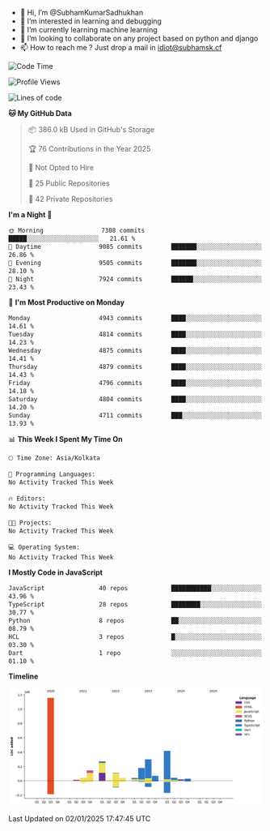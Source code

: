 - 👋 Hi, I’m @SubhamKumarSadhukhan
- 👀 I’m interested in learning and debugging
- 🌱 I’m currently learning machine learning
- 💞️ I’m looking to collaborate on any project based on python and django
- 📫 How to reach me ?
      Just drop a mail in idiot@subhamsk.cf

<!---
SubhamKumarSadhukhan/SubhamKumarSadhukhan is a ✨ special ✨ repository because its `README.md` (this file) appears on your GitHub profile.
You can click the Preview link to take a look at your changes.
--->


<!--START_SECTION:waka-->
![Code Time](http://img.shields.io/badge/Code%20Time-2%2C690%20hrs%2033%20mins-blue)

![Profile Views](http://img.shields.io/badge/Profile%20Views-0-blue)

![Lines of code](https://img.shields.io/badge/From%20Hello%20World%20I%27ve%20Written-2.9%20million%20lines%20of%20code-blue)

**🐱 My GitHub Data** 

> 📦 386.0 kB Used in GitHub's Storage 
 > 
> 🏆 76 Contributions in the Year 2025
 > 
> 🚫 Not Opted to Hire
 > 
> 📜 25 Public Repositories 
 > 
> 🔑 42 Private Repositories 
 > 
**I'm a Night 🦉** 

```text
🌞 Morning                7308 commits        █████░░░░░░░░░░░░░░░░░░░░   21.61 % 
🌆 Daytime                9085 commits        ███████░░░░░░░░░░░░░░░░░░   26.86 % 
🌃 Evening                9505 commits        ███████░░░░░░░░░░░░░░░░░░   28.10 % 
🌙 Night                  7924 commits        ██████░░░░░░░░░░░░░░░░░░░   23.43 % 
```
📅 **I'm Most Productive on Monday** 

```text
Monday                   4943 commits        ████░░░░░░░░░░░░░░░░░░░░░   14.61 % 
Tuesday                  4814 commits        ████░░░░░░░░░░░░░░░░░░░░░   14.23 % 
Wednesday                4875 commits        ████░░░░░░░░░░░░░░░░░░░░░   14.41 % 
Thursday                 4879 commits        ████░░░░░░░░░░░░░░░░░░░░░   14.43 % 
Friday                   4796 commits        ████░░░░░░░░░░░░░░░░░░░░░   14.18 % 
Saturday                 4804 commits        ████░░░░░░░░░░░░░░░░░░░░░   14.20 % 
Sunday                   4711 commits        ███░░░░░░░░░░░░░░░░░░░░░░   13.93 % 
```


📊 **This Week I Spent My Time On** 

```text
🕑︎ Time Zone: Asia/Kolkata

💬 Programming Languages: 
No Activity Tracked This Week

🔥 Editors: 
No Activity Tracked This Week

🐱‍💻 Projects: 
No Activity Tracked This Week

💻 Operating System: 
No Activity Tracked This Week
```

**I Mostly Code in JavaScript** 

```text
JavaScript               40 repos            ███████████░░░░░░░░░░░░░░   43.96 % 
TypeScript               28 repos            ████████░░░░░░░░░░░░░░░░░   30.77 % 
Python                   8 repos             ██░░░░░░░░░░░░░░░░░░░░░░░   08.79 % 
HCL                      3 repos             █░░░░░░░░░░░░░░░░░░░░░░░░   03.30 % 
Dart                     1 repo              ░░░░░░░░░░░░░░░░░░░░░░░░░   01.10 % 
```



**Timeline**

![Lines of Code chart](https://raw.githubusercontent.com/SubhamKumarSadhukhan/SubhamKumarSadhukhan/main/assets/bar_graph.png)


 Last Updated on 02/01/2025 17:47:45 UTC
<!--END_SECTION:waka-->
